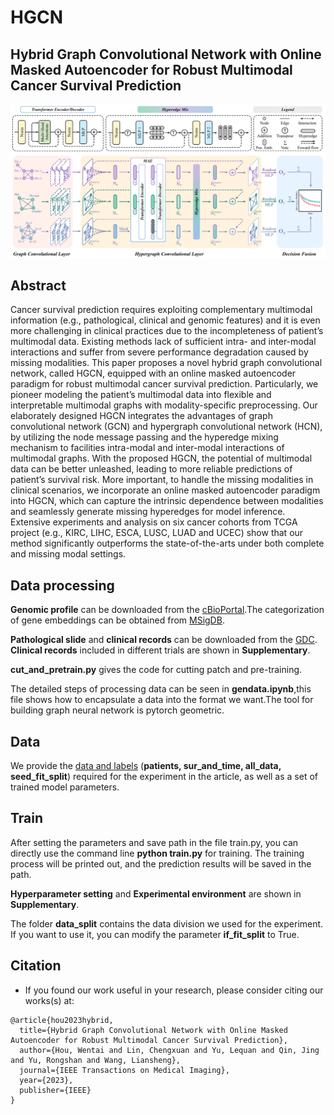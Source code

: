 # HGCN
## Hybrid Graph Convolutional Network with Online Masked Autoencoder for Robust Multimodal Cancer Survival Prediction

![Image text](https://github.com/lin-lcx/HGCN/blob/main/overview.png)

## Abstract

Cancer survival prediction requires exploiting complementary multimodal information (e.g., pathological, clinical and genomic features) and it is even more challenging in clinical practices due to the incompleteness of patient’s multimodal data. Existing methods lack of sufficient intra- and inter-modal interactions and suffer from severe performance degradation caused by missing modalities. This paper proposes a novel hybrid graph convolutional network, called HGCN, equipped with an online masked autoencoder paradigm for robust multimodal cancer survival prediction. Particularly, we pioneer modeling the patient’s multimodal data into flexible and interpretable multimodal graphs with modality-specific preprocessing. Our elaborately designed HGCN integrates the advantages of graph convolutional network (GCN) and hypergraph convolutional network (HCN), by utilizing the node message passing and the hyperedge mixing mechanism to facilities intra-modal and inter-modal interactions of multimodal graphs. With the proposed HGCN, the potential of multimodal data can be better unleashed, leading to more reliable predictions of patient’s survival risk. More important, to handle the missing modalities in clinical scenarios, we incorporate an online masked autoencoder paradigm into HGCN, which can capture the intrinsic dependence between modalities and seamlessly generate missing hyperedges for model inference. Extensive experiments and analysis on six cancer cohorts from TCGA project (e.g., KIRC, LIHC, ESCA, LUSC, LUAD and UCEC) show that our method significantly outperforms the state-of-the-arts under both complete and missing modal settings.

## Data processing
**Genomic profile** can be downloaded from the [cBioPortal](https://www.cbioportal.org/).The categorization of gene embeddings can be obtained from [MSigDB](https://www.gseamsigdb.org/gsea/msigdb/gene_families.jsp?ex=1).


**Pathological slide** and **clinical records** can be downloaded from the [GDC](https://portal.gdc.cancer.gov/).
**Clinical records** included in different trials are shown in **Supplementary**.

**cut_and_pretrain.py** gives the code for cutting patch and pre-training.

The detailed steps of processing data can be seen in **gendata.ipynb**,this file shows how to encapsulate a data into the format we want.The tool for building graph neural network is pytorch geometric.

## Data

We provide the [data and labels](https://drive.google.com/drive/folders/1PIyGLj9NUSj07b16GmJ-b7mp7A5j09D1?usp=share_link) (**patients, sur_and_time, all_data, seed_fit_split**) required for the experiment in the article, as well as a set of trained model parameters.



## Train
After setting the parameters and save path in the file train.py, you can directly use the command line **python train.py** for training. The training process will be printed out, and the prediction results will be saved in the path.

**Hyperparameter setting** and **Experimental environment** are shown in **Supplementary**.

The folder **data_split** contains the data division we used for the experiment. If you want to use it, you can modify the parameter **if_fit_split** to True.

## Citation
- If you found our work useful in your research, please consider citing our works(s) at:
```
@article{hou2023hybrid,
  title={Hybrid Graph Convolutional Network with Online Masked Autoencoder for Robust Multimodal Cancer Survival Prediction},
  author={Hou, Wentai and Lin, Chengxuan and Yu, Lequan and Qin, Jing and Yu, Rongshan and Wang, Liansheng},
  journal={IEEE Transactions on Medical Imaging},
  year={2023},
  publisher={IEEE}
}
```

